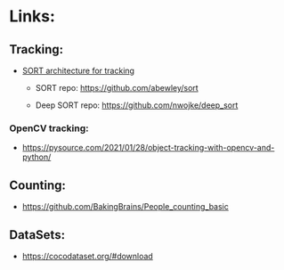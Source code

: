 # Links:

## Tracking:

* [SORT architecture for tracking](https://arxiv.org/pdf/1602.00763.pdf)

    * SORT repo:  https://github.com/abewley/sort

    * Deep SORT repo: https://github.com/nwojke/deep_sort

### OpenCV tracking:

* https://pysource.com/2021/01/28/object-tracking-with-opencv-and-python/

## Counting:

* https://github.com/BakingBrains/People_counting_basic


## DataSets:

* https://cocodataset.org/#download

